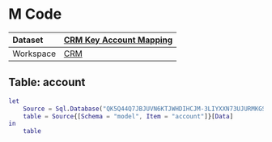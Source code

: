 



# M Code

|Dataset|[CRM Key Account Mapping](./../CRM-Key-Account-Mapping.md)|
| :--- | :--- |
|Workspace|[CRM](../../Workspaces/CRM.md)|

## Table: account


```m
let
    Source = Sql.Database("QK5Q44Q7JBJUVN6KTJWHDIHCJM-3LIYXXN73UJURMKGSWUNTCULIM.datamart.pbidedicated.windows.net", "datamart"),
    table = Source{[Schema = "model", Item = "account"]}[Data]
in
    table
```

